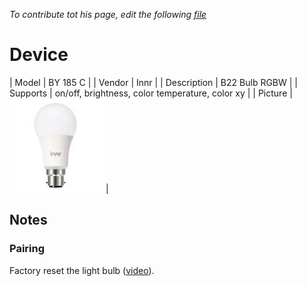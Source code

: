 
*To contribute tot his page, edit the following
[file](https://github.com/Koenkk/zigbee2mqtt.io/blob/master/docgen/device_page_notes.js)*

# Device

| Model | BY 185 C  |
| Vendor  | Innr  |
| Description | B22 Bulb RGBW |
| Supports | on/off, brightness, color temperature, color xy |
| Picture | ![../images/devices/BY-185-C.jpg](../images/devices/BY-185-C.jpg) |

## Notes


### Pairing
Factory reset the light bulb ([video](https://www.youtube.com/watch?v=4zkpZSv84H4)).

